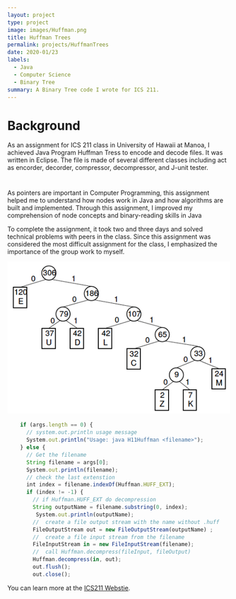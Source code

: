 ```yaml
---
layout: project
type: project
image: images/Huffman.png
title: Huffman Trees
permalink: projects/HuffmanTrees
date: 2020-01/23
labels:
  - Java
  - Computer Science
  - Binary Tree
summary: A Binary Tree code I wrote for ICS 211.
---
```




# Background
  As an assignment for ICS 211 class in University of Hawaii at Manoa, I achieved Java Program Huffman Tress to encode and decode files. It was written in Eclipse. The file is made of several different classes including act as encorder, decorder, compressor, decompressor, and J-unit tester. 
# 
  As pointers are important in Computer Programming, this assignment helped me to understand how nodes work in Java and how algorithms are built and implemented. Through this assignment, I improved my comprehension of node concepts and binary-reading skills in Java
  
  To complete the assignment, it took two and three days and solved technical problems with peers in the class. Since this assignment was considered the most difficult assignment for the class, I emphasized the importance of the group work to myself.


<div class="ui large rounded images">
  <img class="ui image" src="../images/Huffman-tree-Fig5.24.png">

  



```js
    if (args.length == 0) {
      // system.out.println usage message
      System.out.println("Usage: java H11Huffman <filename>");
    } else {
      // Get the filename
      String filename = args[0];
      System.out.println(filename);
      // check the last extenstion
      int index = filename.indexOf(Huffman.HUFF_EXT);
      if (index != -1) {
        // if Huffman.HUFF_EXT do decompression
        String outputName = filename.substring(0, index);
         System.out.println(outputName);
        //  create a file output stream with the name without .huff
        FileOutputStream out = new FileOutputStream(outputName) ;
        //  create a file input stream from the filename
        FileInputStream in = new FileInputStream(filename);
        //  call Huffman.decompress(fileInput, fileOutput)
        Huffman.decompress(in, out);
        out.flush();
        out.close();
```

You can learn more at the [ICS211 Webstie](http://courses.ics.hawaii.edu/ics211f19-1/morea/120.trees/experience-H11.html).

